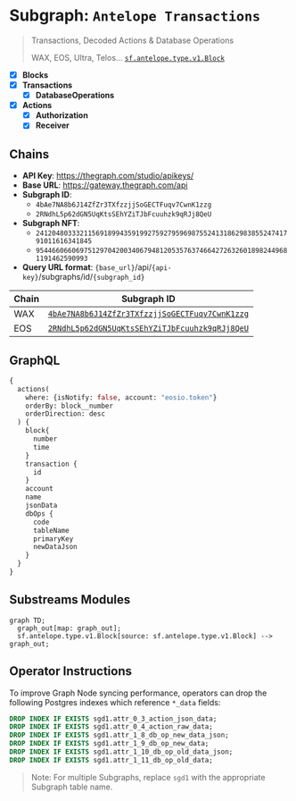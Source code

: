 # Subgraph: `Antelope Transactions`

> Transactions, Decoded Actions & Database Operations
>
> WAX, EOS, Ultra, Telos...
> [`sf.antelope.type.v1.Block`](https://buf.build/pinax/firehose-antelope/docs/main:sf.antelope.type.v1)

- [x] **Blocks**
- [x] **Transactions**
  - [x] **DatabaseOperations**
- [x] **Actions**
  - [x] **Authorization**
  - [x] **Receiver**

## Chains

- **API Key**: https://thegraph.com/studio/apikeys/
- **Base URL**: https://gateway.thegraph.com/api
- **Subgraph ID**:
  - `4bAe7NA8b6J14ZfZr3TXfzzjjSoGECTFuqv7CwnK1zzg`
  - `2RNdhL5p62dGN5UqKtsSEhYZiTJbFcuuhzk9qRJj8QeU`
- **Subgraph NFT**:
  - `24120480333211569189943591992759279596987552413186298385524741791011616341845`
  - `9544660660697512970420034067948120535763746642726326018982449681191462590993`
- **Query URL format**: `{base_url}`/api/`{api-key}`/subgraphs/id/`{subgraph_id}`

| Chain | Subgraph ID |
| ----- | ----------- |
| WAX   | [`4bAe7NA8b6J14ZfZr3TXfzzjjSoGECTFuqv7CwnK1zzg`](https://thegraph.com/explorer/subgraphs/4bAe7NA8b6J14ZfZr3TXfzzjjSoGECTFuqv7CwnK1zzg?view=Query&chain=arbitrum-one) |
| EOS   | [`2RNdhL5p62dGN5UqKtsSEhYZiTJbFcuuhzk9qRJj8QeU`](https://thegraph.com/explorer/subgraphs/2RNdhL5p62dGN5UqKtsSEhYZiTJbFcuuhzk9qRJj8QeU?view=Query&chain=arbitrum-one) |

## GraphQL

```graphql
{
  actions(
    where: {isNotify: false, account: "eosio.token"}
    orderBy: block__number
    orderDirection: desc
  ) {
    block{
      number
      time
    }
    transaction {
      id
    }
    account
    name
    jsonData
    dbOps {
      code
      tableName
      primaryKey
      newDataJson
    }
  }
}
```

## Substreams Modules

```mermaid
graph TD;
  graph_out[map: graph_out];
  sf.antelope.type.v1.Block[source: sf.antelope.type.v1.Block] --> graph_out;
```

## Operator Instructions

To improve Graph Node syncing performance, operators can drop the following Postgres indexes which reference `*_data` fields:

```sql
DROP INDEX IF EXISTS sgd1.attr_0_3_action_json_data;
DROP INDEX IF EXISTS sgd1.attr_0_4_action_raw_data;
DROP INDEX IF EXISTS sgd1.attr_1_8_db_op_new_data_json;
DROP INDEX IF EXISTS sgd1.attr_1_9_db_op_new_data;
DROP INDEX IF EXISTS sgd1.attr_1_10_db_op_old_data_json;
DROP INDEX IF EXISTS sgd1.attr_1_11_db_op_old_data;
```

> Note: For multiple Subgraphs, replace `sgd1` with the appropriate Subgraph table name.